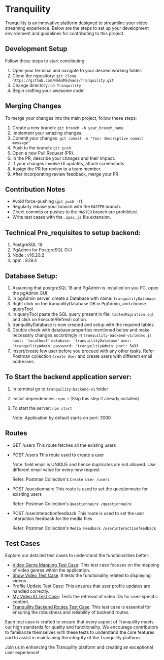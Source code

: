 # Tranquility

Tranquility is an innovative platform designed to streamline your video streaming experience. Below are the steps to set up your development environment and guidelines for contributing to this project.

## Development Setup
Follow these steps to start contributing:

1. Open your terminal and navigate to your desired working folder.
2. Clone the repository: `git clone https://github.com/NehaMadnani/Tranquility.git`
3. Change directory: `cd Tranquility`
4. Begin crafting your awesome code!

## Merging Changes
To merge your changes into the main project, follow these steps:

1. Create a new branch: `git branch -b your_branch_name`
2. Implement your amazing changes.
3. Commit your changes: `git commit -m "Your descriptive commit message"`
4. Push to the branch: `git push`
5. Open a new Pull Request (PR).
6. In the PR, describe your changes and their impact.
7. If your changes involve UI updates, attach screenshots.
8. Assign the PR for review to a team member.
9. After incorporating review feedback, merge your PR.

## Contribution Notes
- Avoid force-pushing (`git push -f`).
- Regularly rebase your branch with the `MASTER` branch.
- Direct commits or pushes to the `MASTER` branch are prohibited.
- Write test cases with the `.spec.js` file extension.

## Technical Pre_requisites to setup backend:
1. PostgreSQL 16
2. PgAdmin for PostgreSQL GUI
3. Node : v16.20.2
4. npm : 8.19.4

## Database Setup:
1. Assuming that postgreSQL 16 and PgAdmin is installed on you PC, open the pgAdmin GUI
2. In pgAdmin server, create a Database with name: `tranquilityDatabase`
3. Right click on the tranquilityDatabase DB in PgAdmin, and choose queryTool
4. In queryTool paste the SQL query present in file: `tablesMigration.sql` and click on Execute/Refresh option.
5. tranquilityDatabase is now created and setup with the required tables
6. Double check with database properties mentioned below and make necessary changes accordingly in `tranquility-backend-v1/index.js`  
            `host: 'localhost'`
            `database: 'tranquilityDatabase'`
            `user: 'tranquilityAdmin'`
            `password: 'tranquilityAdmin'`
            `port: 5433`
8. Insert/create few user before you proceed with any other tasks. Refer Postman collection `Create User` and create users with different email addresses.

## To Start the backend application server:
1. In terminal go to `tranquility-backend-v1` folder 
2. Install dependencies : `npm i` (Skip this step if already installed)
3. To start the server: `npm start`

    Note: 
    Application by default starts on port: 3000

## Routes

- GET  /users
    This route fetches all the existing users

- POST  /users 
    This route used to create a user
    
    Note: field email is UNIQUE and hence duplicates are not allowed. Use different email value for every new request
    
    Refer: Postman Collection's `Create User /users`

- POST  /questionnaire
    This route is used to set the questionnaire for exisiting users

    Refer: Postman Collection's `Questionnaire /questionnaire`

- POST  /userinteractionfeedback
    This route is used to set the user interaction feedback for the media files

    Refer: Postman Collection's `Media Feedback /userinteractionfeedback`
    
## Test Cases
Explore our detailed test cases to understand the functionalities better:


- [Video Genre Mapping Test Case](https://github.com/NehaMadnani/Tranquility/blob/main/videoGenreMapping.spec.js): This test case focuses on the mapping of video genres within the application.
- [Show Video Test Case](https://github.com/NehaMadnani/Tranquility/blob/main/showVideo.spec.js): It tests the functionality related to displaying videos.
- [Profile Update Test Case](https://github.com/NehaMadnani/Tranquility/blob/main/profileUpdate.spec.js): This ensures that user profile updates are handled correctly.
- [My Video ID Test Case](https://github.com/NehaMadnani/Tranquility/blob/main/myvideoid.spec.js): Tests the retrieval of video IDs for user-specific content.
- [Tranquility Backend Routes Test Case](https://github.com/NehaMadnani/Tranquility/blob/main/tranquility-backend-v1/routes.test.js): This test case is essential for ensuring the robustness and reliability of backend routes.


Each test case is crafted to ensure that every aspect of Tranquility meets our high standards for quality and functionality. We encourage contributors to familiarize themselves with these tests to understand the core features and to assist in maintaining the integrity of the Tranquility platform.

Join us in enhancing the Tranquility platform and creating an exceptional user experience!
